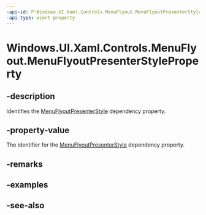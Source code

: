 ```yaml
---
-api-id: P:Windows.UI.Xaml.Controls.MenuFlyout.MenuFlyoutPresenterStyleProperty
-api-type: winrt property
---
```


<!-- Property syntax
public Windows.UI.Xaml.DependencyProperty MenuFlyoutPresenterStyleProperty { get; }
-->

# Windows.UI.Xaml.Controls.MenuFlyout.MenuFlyoutPresenterStyleProperty

## -description
Identifies the [MenuFlyoutPresenterStyle](menuflyout_menuflyoutpresenterstyle.md) dependency property.



## -property-value
The identifier for the [MenuFlyoutPresenterStyle](menuflyout_menuflyoutpresenterstyle.md) dependency property.

## -remarks

## -examples

## -see-also
